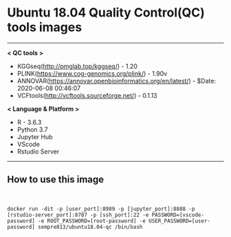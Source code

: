 # **Ubuntu 18.04 Quality Control(QC) tools images**

---

**< QC tools >**
- KGGseq(http://pmglab.top/kggseq/) - 1.20
- PLINK(https://www.cog-genomics.org/plink/) - 1.90v
- ANNOVAR(https://annovar.openbioinformatics.org/en/latest/) - $Date: 2020-06-08 00:46:07
- VCFtools(http://vcftools.sourceforge.net/) - 0.1.13

**< Language & Platform >**

- R - 3.6.3
- Python 3.7
- Jupyter Hub
- VScode
- Rstudio Server

---

## **How to use this image**

<br>

```
docker run -dit -p [user_port]:8989 -p [jupyter_port]:8888 -p [rstudio-server_port]:8787 -p [ssh_port]:22 -e PASSWORD=[vscode-password] -e ROOT_PASSWORD=[root-password] -e USER_PASSWORD=[user-password] sempre813/ubuntu18.04-qc /bin/bash
```